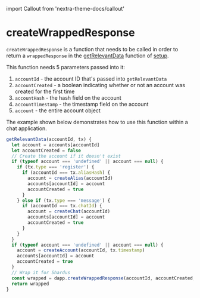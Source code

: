 import Callout from 'nextra-theme-docs/callout'

# createWrappedResponse

`createWrappedResponse` is a function that needs to be called in order to return a `wrappedResponse` in the [getRelevantData](setup/getRelevantData.md) function of [setup](setup/README.md).

This function needs 5 parameters passed into it:

1. `accountId` - the account ID that's passed into `getRelevantData`
2. `accountCreated` - a boolean indicating whether or not an account was created for the first time
3. `accountHash` - the hash field on the account
4. `accountTimestamp` - the timestamp field on the account
5. `account` - the entire account object

<Callout emoji="💡" type="default">

The example shown below demonstrates how to use this function within a chat application.

</Callout>

```ts
getRelevantData(accountId, tx) {
  let account = accounts[accountId]
  let accountCreated = false
  // Create the account if it doesn't exist
  if (typeof account === 'undefined' || account === null) {
    if (tx.type === 'register') {
      if (accountId === tx.aliasHash) {
        account = createAlias(accountId)
        accounts[accountId] = account
        accountCreated = true
      }
    } else if (tx.type === 'message') {
      if (accountId === tx.chatId) {
        account = createChat(accountId)
        accounts[accountId] = account
        accountCreated = true
      }
    }
  }
  if (typeof account === 'undefined' || account === null) {
    account = createAccount(accountId, tx.timestamp)
    accounts[accountId] = account
    accountCreated = true
  }
  // Wrap it for Shardus
  const wrapped = dapp.createWrappedResponse(accountId, accountCreated, account.hash, account.timestamp, account)
  return wrapped
}
```
